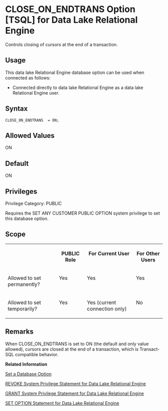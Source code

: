 <!-- loioa62fbb7984f210158654ff7e4d0f48d7 -->

# CLOSE\_ON\_ENDTRANS Option \[TSQL\] for Data Lake Relational Engine

Controls closing of cursors at the end of a transaction.



<a name="loioa62fbb7984f210158654ff7e4d0f48d7__section_d3p_24q_znb"/>

## Usage

This data lake Relational Engine database option can be used when connected as follows:

-   Connected directly to data lake Relational Engine as a data lake Relational Engine user.



<a name="loioa62fbb7984f210158654ff7e4d0f48d7__section_xdr_2ry_brb"/>

## Syntax

```
CLOSE_ON_ENDTRANS  = ON;
```



<a name="loioa62fbb7984f210158654ff7e4d0f48d7__iq_refso_405"/>

## Allowed Values

ON



<a name="loioa62fbb7984f210158654ff7e4d0f48d7__iq_refso_406"/>

## Default

ON



<a name="loioa62fbb7984f210158654ff7e4d0f48d7__section_k3c_gxb_3qb"/>

## Privileges

Privilege Category: PUBLIC

Requires the SET ANY CUSTOMER PUBLIC OPTION system privilege to set this database option.



<a name="loioa62fbb7984f210158654ff7e4d0f48d7__iq_refso_325"/>

## Scope


<table>
<tr>
<th valign="top">

 

</th>
<th valign="top">

PUBLIC Role

</th>
<th valign="top">

For Current User

</th>
<th valign="top">

For Other Users

</th>
</tr>
<tr>
<td valign="top">

Allowed to set permanently?

</td>
<td valign="top">

Yes

</td>
<td valign="top">

Yes

</td>
<td valign="top">

Yes

</td>
</tr>
<tr>
<td valign="top">

Allowed to set temporarily?

</td>
<td valign="top">

Yes

</td>
<td valign="top">

Yes \(current connection only\)

</td>
<td valign="top">

No

</td>
</tr>
</table>



<a name="loioa62fbb7984f210158654ff7e4d0f48d7__iq_refso_407"/>

## Remarks

When CLOSE\_ON\_ENDTRANS is set to ON \(the default and only value allowed\), cursors are closed at the end of a transaction, which is Transact-SQL compatible behavior.

**Related Information**  


[Set a Database Option](set-a-database-option-0dcb893.md "You set options with the SET OPTION statement.")

[REVOKE System Privilege Statement for Data Lake Relational Engine](../080-sql-statements/revoke-system-privilege-statement-for-data-lake-relational-engine-a3eadda.md "Removes specific system privileges from specific users and the right to administer the privilege.")

[GRANT System Privilege Statement for Data Lake Relational Engine](../080-sql-statements/grant-system-privilege-statement-for-data-lake-relational-engine-a3dfcb0.md "Grants specific system privileges to users or roles, with or without administrative rights.")

[SET OPTION Statement for Data Lake Relational Engine](../080-sql-statements/set-option-statement-for-data-lake-relational-engine-a625da7.md "Changes options that affect the behavior of the database and its compatibility with Transact-SQL. Setting the value of an option can change the behavior for all users or an individual user, in either a temporary or permanent scope.")

